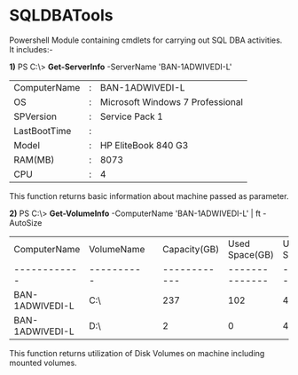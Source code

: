 # SQLDBATools
Powershell Module containing cmdlets for carrying out SQL DBA activities. It includes:-

<b>1)</b>
PS C:\\> <b>Get-ServerInfo</b> -ServerName 'BAN-1ADWIVEDI-L'
<table>
  <tr><td>ComputerName</td><td>:</td><td>BAN-1ADWIVEDI-L</td></tr>
  <tr><td>OS</td><td>:</td><td>Microsoft Windows 7 Professional</td></tr>
  <tr><td>SPVersion</td><td>: </td><td>Service Pack 1</td></tr>
  <tr><td>LastBootTime</td><td>:</td><td></td></tr>
  <tr><td>Model</td><td>:</td><td>HP EliteBook 840 G3</td></tr>
  <tr><td>RAM(MB)</td><td>:</td><td>8073</td></tr>
  <tr><td>CPU</td><td>:</td><td>4</td></tr>
 </table>

This function returns basic information about machine passed as parameter.


<b>2)</b>
PS C:\\> <b>Get-VolumeInfo</b> -ComputerName 'BAN-1ADWIVEDI-L' | ft -AutoSize
<table>
<tr><td>ComputerName   </td><td>VolumeName</td><td><td>Capacity(GB)</td><td>Used Space(GB)</td><td>Used Space(%)</td><td>FreeSpace(GB)</td><td>Label   </td></tr>
<tr><td>------------   </td><td>----------</td><td><td>------------</td><td>--------------</td><td>-------------</td><td>-------------</td><td>-----   </td></tr>
<tr><td>BAN-1ADWIVEDI-L</td><td>C:\       </td><td><td>         237</td><td>           102</td><td>           43</td><td>          134</td><td>		   </td></tr>
<tr><td>BAN-1ADWIVEDI-L</td><td>D:\       </td><td><td>           2</td><td>             0</td><td>            4</td><td>            2</td><td>HP_TOOLS</td></tr>
</table>

This function returns utilization of Disk Volumes on machine including mounted volumes.
